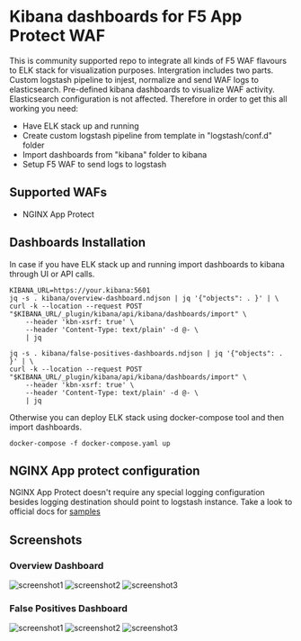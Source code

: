# Kibana dashboards for F5 App Protect WAF
This is community supported repo to integrate all kinds of F5 WAF flavours to ELK stack for visualization purposes.
Intergration includes two parts. Custom logstash pipeline to injest, normalize and send WAF logs to elasticsearch. Pre-defined kibana dashboards to visualize WAF activity. Elasticsearch configuration is not affected.
Therefore in order to get this all working you need:
* Have ELK stack up and running
* Create custom logstash pipeline from template in "logstash/conf.d" folder
* Import dashboards from "kibana" folder to kibana
* Setup F5 WAF to send logs to logstash
## Supported WAFs
* NGINX App Protect
## Dashboards Installation
In case if you have ELK stack up and running  import dashboards to kibana through UI or API calls.
```
KIBANA_URL=https://your.kibana:5601
jq -s . kibana/overview-dashboard.ndjson | jq '{"objects": . }' | \
curl -k --location --request POST "$KIBANA_URL/_plugin/kibana/api/kibana/dashboards/import" \
    --header 'kbn-xsrf: true' \
    --header 'Content-Type: text/plain' -d @- \
    | jq

jq -s . kibana/false-positives-dashboards.ndjson | jq '{"objects": . }' | \
curl -k --location --request POST "$KIBANA_URL/_plugin/kibana/api/kibana/dashboards/import" \
    --header 'kbn-xsrf: true' \
    --header 'Content-Type: text/plain' -d @- \
    | jq
```
Otherwise you can deploy ELK stack  using docker-compose tool and then import dashboards.
```
docker-compose -f docker-compose.yaml up
```
## NGINX App protect configuration
NGINX App Protect doesn't require any special logging configuration besides logging destination should point to logstash instance. Take a look to official docs for [samples](https://docs.nginx.com/nginx-app-protect/admin-guide/#centos-7-4-installation)
## Screenshots
### Overview Dashboard
![screenshot1](https://user-images.githubusercontent.com/23067500/72393114-c7c25080-36e6-11ea-81c4-655f4c936476.png)
![screenshot2](https://user-images.githubusercontent.com/23067500/72392972-4cf93580-36e6-11ea-8392-1b80d59b8276.png)
![screenshot3](https://user-images.githubusercontent.com/23067500/72392979-4ff42600-36e6-11ea-9cb9-22b8ba737de0.png)
### False Positives Dashboard
![screenshot1](https://user-images.githubusercontent.com/23067500/81446488-d6b68e00-912f-11ea-9f60-0821c2010e46.png)
![screenshot2](https://user-images.githubusercontent.com/23067500/81446490-d918e800-912f-11ea-9223-a3cf7818cdcf.png)
![screenshot3](https://user-images.githubusercontent.com/23067500/81446492-dae2ab80-912f-11ea-94a2-e99fd7423883.png)

